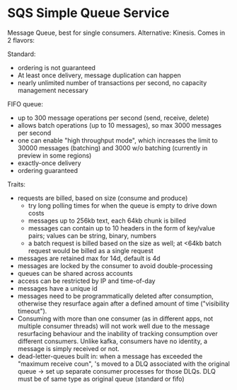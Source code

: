 # SQS Simple Queue Service

Message Queue, best for single consumers. Alternative: Kinesis. Comes in 2 flavors:

Standard: 

* ordering is not guaranteed
* At least once delivery, message duplication can happen
* nearly unlimited number of transactions per second, no capacity management necessary

FIFO queue:
* up to 300 message operations per second (send, receive, delete)
* allows batch operations (up to 10 messages), so max 3000 messages per second
* one can enable "high throughput mode", which increases the limit to 30000 messages (batching) and 3000 w/o batching (currently in preview in some regions)
* exactly-once delivery
* ordering guaranteed

Traits:
* requests are billed, based on size (consume and produce)
    * try long polling times for when the queue is empty to drive down costs
    * messages up to 256kb text, each 64kb chunk is billed
    * messages can contain up to 10 headers in the form of key/value pairs; values can be string, binary, numbers
    * a batch request is billed based on the size as well; at <64kb batch request would be billed as a single request
* messages are retained max for 14d, default is 4d
* messages are locked by the consumer to avoid double-processing
* queues can be shared across accounts
* access can be restricted by IP and time-of-day
* messages have a unique id
* messages need to be programmatically deleted after consumption, otherwise they resurface again after a defined amount of time ("visibility timeout").
* Consuming with more than one consumer (as in different apps, not multiple consumer threads) will not work well due to the message resurfacing behaviour and the inability of tracking consumption over different consumers. Unlike kafka, consumers have no identity, a message is simply received or not.
* dead-letter-queues built in: when a message has exceeded the "maximum receive coun", 's moved to a DLQ associated with the original queue -> set up separate consumer processes for those DLQs. DLQ must be of same type as original queue (standard or fifo)

